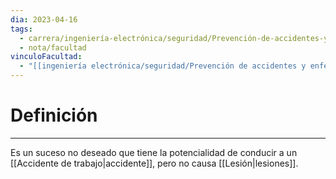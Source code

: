 ```yaml
---
dia: 2023-04-16
tags:
  - carrera/ingeniería-electrónica/seguridad/Prevención-de-accidentes-y-enfermedades-profesionales
  - nota/facultad
vinculoFacultad:
  - "[[ingeniería electrónica/seguridad/Prevención de accidentes y enfermedades profesionales/Resumen.md]]"
---
```

# Definición
---
Es un suceso no deseado que tiene la potencialidad de conducir a un [[Accidente de trabajo|accidente]], pero no causa [[Lesión|lesiones]].